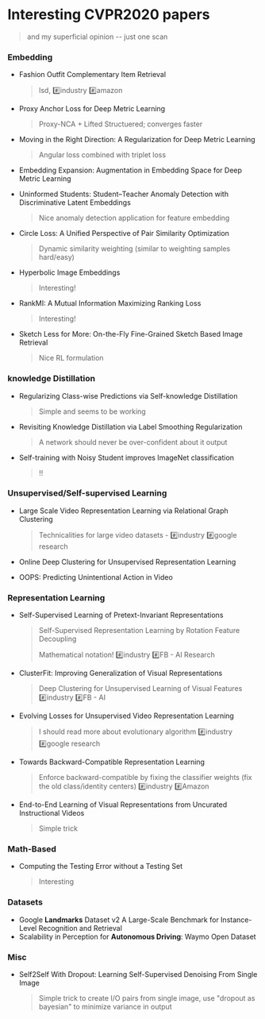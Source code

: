 # Interesting CVPR2020 papers
> and my superficial opinion -- just one scan


### Embedding
* Fashion Outfit Complementary Item Retrieval
	> lsd, :hash:industry :hash:amazon

* Proxy Anchor Loss for Deep Metric Learning
	>Proxy-NCA + Lifted Structuered; converges faster

* Moving in the Right Direction: A Regularization for Deep Metric Learning 
	> Angular loss combined with triplet loss

* Embedding Expansion: Augmentation in Embedding Space for Deep Metric Learning 
* Uninformed Students: Student–Teacher Anomaly Detection with Discriminative Latent Embeddings 
	> Nice anomaly detection application for feature embedding

* Circle Loss: A Unified Perspective of Pair Similarity Optimization 
	> Dynamic similarity weighting (similar to weighting samples hard/easy)

* Hyperbolic Image Embeddings
	> Interesting!
	
* RankMI: A Mutual Information Maximizing Ranking Loss
	> Interesting!	
	
* Sketch Less for More: On-the-Fly Fine-Grained Sketch Based Image Retrieval 
	> Nice RL formulation

### knowledge Distillation
* Regularizing Class-wise Predictions via Self-knowledge Distillation
	> Simple and seems to be working

* Revisiting Knowledge Distillation via Label Smoothing Regularization
	> A network should never be over-confident about it output
* Self-training with Noisy Student improves ImageNet classification 
	> !!

### Unsupervised/Self-supervised Learning

* Large Scale Video Representation Learning via Relational Graph Clustering 

	> Technicalities for large video datasets - :hash:industry :hash:google research

* Online Deep Clustering for Unsupervised Representation Learning 
* OOPS: Predicting Unintentional Action in Video 	


### Representation Learning
* Self-Supervised Learning of Pretext-Invariant Representations
	> Self-Supervised Representation Learning by Rotation Feature Decoupling
	> 
	> Mathematical notation! :hash:industry :hash:FB - AI Research

* ClusterFit: Improving Generalization of Visual Representations 
	> Deep Clustering for Unsupervised Learning of Visual Features :hash:industry :hash:FB - AI

* Evolving Losses for Unsupervised Video Representation Learning 
	> I should read more about evolutionary algorithm :hash:industry :hash:google research
	
* Towards Backward-Compatible Representation Learning 
	> Enforce backward-compatible by fixing the classifier weights (fix the old class/identity centers) :hash:industry :hash:Amazon

* End-to-End Learning of Visual Representations from Uncurated Instructional Videos 
	> Simple trick


### Math-Based
* Computing the Testing Error without a Testing Set 
	> Interesting

### Datasets
* Google __Landmarks__ Dataset v2 A Large-Scale Benchmark for Instance-Level Recognition and Retrieval
* Scalability in Perception for __Autonomous Driving__: Waymo Open Dataset


### Misc
* Self2Self With Dropout: Learning Self-Supervised Denoising From Single Image 

	> Simple trick to create I/O pairs from single image, use "dropout as bayesian" to minimize variance in output



	